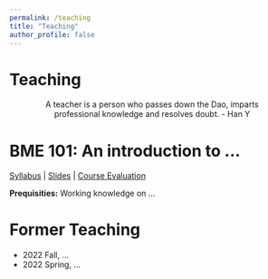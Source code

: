 ```yaml
---
permalink: /teaching
title: "Teaching"
author_profile: false
---
```


# Teaching

<style>
  .center {
    text-align: center;
    margin: auto;
    width: 80%;
  }
</style>

<div class="center">
  <p>A teacher is a person who passes down the Dao, imparts professional knowledge and resolves doubt. - Han Y</p>
</div>

# BME 101: An introduction to ...

[Syllabus]() | [Slides]() | [Course Evaluation]()

**Prequisities:** Working knowledge on ...

# Former Teaching
- 2022 Fall, ...
- 2022 Spring, ...